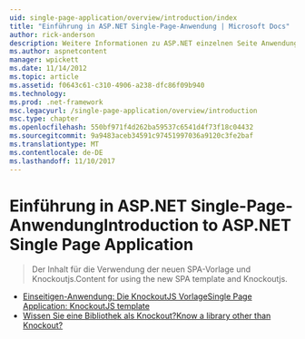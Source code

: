 ```yaml
---
uid: single-page-application/overview/introduction/index
title: "Einführung in ASP.NET Single-Page-Anwendung | Microsoft Docs"
author: rick-anderson
description: Weitere Informationen zu ASP.NET einzelnen Seite Anwendung ASP.NET einzelnen Seite Anwendungen (SPA) hilft Ihnen, Anwendungen zu erstellen, die erheblichen clientseitige Interakti enthalten...
ms.author: aspnetcontent
manager: wpickett
ms.date: 11/14/2012
ms.topic: article
ms.assetid: f0643c61-c310-4906-a238-dfc86f09b940
ms.technology: 
ms.prod: .net-framework
msc.legacyurl: /single-page-application/overview/introduction
msc.type: chapter
ms.openlocfilehash: 550bf971f4d262ba59537c6541d4f73f18c04432
ms.sourcegitcommit: 9a9483aceb34591c97451997036a9120c3fe2baf
ms.translationtype: MT
ms.contentlocale: de-DE
ms.lasthandoff: 11/10/2017
---
```

<a name="introduction-to-aspnet-single-page-application"></a><span data-ttu-id="6794b-103">Einführung in ASP.NET Single-Page-Anwendung</span><span class="sxs-lookup"><span data-stu-id="6794b-103">Introduction to ASP.NET Single Page Application</span></span>
====================
> <span data-ttu-id="6794b-104">Der Inhalt für die Verwendung der neuen SPA-Vorlage und Knockoutjs.</span><span class="sxs-lookup"><span data-stu-id="6794b-104">Content for using the new SPA template and Knockoutjs.</span></span>


- [<span data-ttu-id="6794b-105">Einseitigen-Anwendung: Die KnockoutJS Vorlage</span><span class="sxs-lookup"><span data-stu-id="6794b-105">Single Page Application: KnockoutJS template</span></span>](knockoutjs-template.md)
- [<span data-ttu-id="6794b-106">Wissen Sie eine Bibliothek als Knockout?</span><span class="sxs-lookup"><span data-stu-id="6794b-106">Know a library other than Knockout?</span></span>](other-libraries.md)
